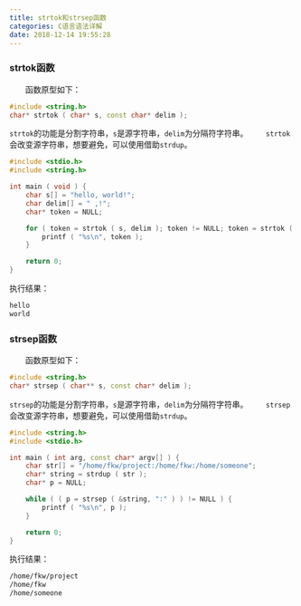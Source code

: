 ```yaml
---
title: strtok和strsep函数
categories: C语言语法详解
date: 2018-12-14 19:55:28
---
```

### strtok函数

&emsp;&emsp;函数原型如下：<!--more-->

``` cpp
#include <string.h>
char* strtok ( char* s, const char* delim );
```

`strtok`的功能是分割字符串，`s`是源字符串，`delim`为分隔符字符串。
&emsp;&emsp;`strtok`会改变源字符串，想要避免，可以使用借助`strdup`。

``` cpp
#include <stdio.h>
#include <string.h>

int main ( void ) {
    char s[] = "hello, world!";
    char delim[] = " ,!";
    char* token = NULL;

    for ( token = strtok ( s, delim ); token != NULL; token = strtok ( NULL, delim ) ) {
        printf ( "%s\n", token );
    }

    return 0;
}
```

执行结果：

``` bash
hello
world
```

### strsep函数

&emsp;&emsp;函数原型如下：

``` cpp
#include <string.h>
char* strsep ( char** s, const char* delim );
```

`strsep`的功能是分割字符串，`s`是源字符串，`delim`为分隔符字符串。
&emsp;&emsp;`strsep`会改变源字符串，想要避免，可以使用借助`strdup`。

``` cpp
#include <string.h>
#include <stdio.h>

int main ( int arg, const char* argv[] ) {
    char str[] = "/home/fkw/project:/home/fkw:/home/someone";
    char* string = strdup ( str );
    char* p = NULL;

    while ( ( p = strsep ( &string, ":" ) ) != NULL ) {
        printf ( "%s\n", p );
    }

    return 0;
}
```

执行结果：

``` bash
/home/fkw/project
/home/fkw
/home/someone
```